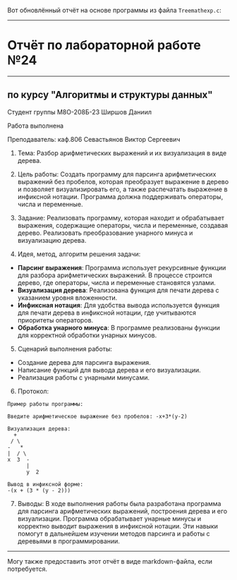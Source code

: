 Вот обновлённый отчёт на основе программы из файла `Treemathexp.c`:

---

# Отчёт по лабораторной работе №24

---

## по курсу "Алгоритмы и структуры данных"

Студент группы М8О-208Б-23 Ширшов Даниил

Работа выполнена

Преподаватель: каф.806 Севастьянов Виктор Сергеевич

1. Тема: Разбор арифметических выражений и их визуализация в виде дерева.

2. Цель работы: 
Создать программу для парсинга арифметических выражений без пробелов, которая преобразует выражение в дерево и позволяет визуализировать его, а также распечатать выражение в инфиксной нотации. Программа должна поддерживать операторы, числа и переменные.

3. Задание:
Реализовать программу, которая находит и обрабатывает выражения, содержащие операторы, числа и переменные, создавая дерево. Реализовать преобразование унарного минуса и визуализацию дерева.

4. Идея, метод, алгоритм решения задачи:
- **Парсинг выражения**: Программа использует рекурсивные функции для разбора арифметических выражений. В процессе строится дерево, где операторы, числа и переменные становятся узлами.
- **Визуализация дерева**: Реализована функция для печати дерева с указанием уровня вложенности.
- **Инфиксная нотация**: Для удобства вывода используется функция для печати дерева в инфиксной нотации, где учитываются приоритеты операторов.
- **Обработка унарного минуса**: В программе реализованы функции для корректной обработки унарных минусов.

5. Сценарий выполнения работы:
- Создание дерева для парсинга выражения.
- Написание функций для вывода дерева и его визуализации.
- Реализация работы с унарными минусами.

6. Протокол:
```
Пример работы программы:

Введите арифметическое выражение без пробелов: -x+3*(y-2)

Визуализация дерева:
  +
 / \
-   *
|  / \
x  3  -
      |
      y  2

Вывод в инфиксной форме:
-(x + (3 * (y - 2)))
```

7. Выводы:
В ходе выполнения работы была разработана программа для парсинга арифметических выражений, построения дерева и его визуализации. Программа обрабатывает унарные минусы и корректно выводит выражения в инфиксной нотации. Эти навыки помогут в дальнейшем изучении методов парсинга и работы с деревьями в программировании.

---

Могу также предоставить этот отчёт в виде markdown-файла, если потребуется.